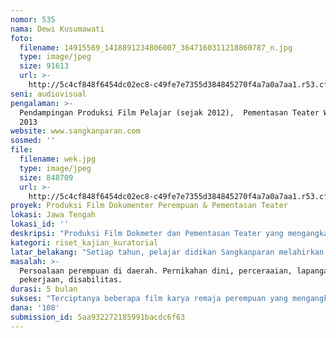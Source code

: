 ```yaml
---
nomor: 535
nama: Dewi Kusumawati
foto:
  filename: 14915569_1418891234806007_3647160311218860787_n.jpg
  type: image/jpeg
  size: 91613
  url: >-
    http://5c4cf848f6454dc02ec8-c49fe7e7355d384845270f4a7a0a7aa1.r53.cf2.rackcdn.com/93036100-04d4-4d1d-b8f9-3d992d410571/14915569_1418891234806007_3647160311218860787_n.jpg
seni: audiovisual
pengalaman: >-
  Pendampingan Produksi Film Pelajar (sejak 2012),  Pementasan Teater Wek-Wek
  2013
website: www.sangkanparan.com
sosmed: ''
file:
  filename: wek.jpg
  type: image/jpeg
  size: 848709
  url: >-
    http://5c4cf848f6454dc02ec8-c49fe7e7355d384845270f4a7a0a7aa1.r53.cf2.rackcdn.com/5a15a0e5-5fdc-4cd0-aa17-b60e11f0ec06/wek.jpg
proyek: Produksi Film Dokumenter Perempuan & Pementasan Teater
lokasi: Jawa Tengah
lokasi_id: ''
deskripsi: "Produksi Film Dokmeter dan Pementasan Teater yang mengangkat persoalan tentang perempuan, \r\ndibuat oleh pelajar SMK dengan proses pedampingan dan fasilitasi dari komunitas Sangkanparan \r\nmelalui program Prakerin. Sangkanparan telah menjalankan Program Prakerin sejak tahun 2013, \r\ndengan melahirkan karya-karya pelajar yang banyak mewarnai berbagai ajang festival film ditanah air."
kategori: riset_kajian_kuratorial
latar_belakang: "Setiap tahun, pelajar didikan Sangkanparan melahirkan karya film dokumeter yang dibuat oleh remaja perempuan. Namun\r\ndemikian meski dibuat oleh remaja perempuan, sampai saat ini film bertema perempuan justru belum banyak diangkat.\r\nPadahal seperti yang kita ketahui selama ini persoalan perempuan sangat banyak sekali seperti halnya, minimnya edukasi\r\nkepada masyarakat akan persoalan pernikahan dini, persoalan buruh migran, persoalan TKW di kalanngan pelajar. Trend gaul\r\nyang ditiru oleh anak-annak perempuan di desa, tingkat kehamilan di kalangan remaja desa yang meningkat, dan lain\r\nsebagainya.\r\nOleh sebab itu, melalui program CIPTA MEDIA EKSPRESI kami berharap adanya dukungan untuk program prakerin yang\r\nselama ini berjalan. Adapun proses produksi yang memungkinkan dapat dirancang untuk mewujudkan hal tersebt yaitu\r\nPrakerin pada periode bulan : Juni-September 2018."
masalah: >-
  Persoalaan perempuan di daerah. Pernikahan dini, perceraaian, lapangan
  pekerjaan, disabilitas.
durasi: 5 bulan
sukses: "Terciptanya beberapa film karya remaja perempuan yang mengangkat kisah tentang perempuan.\r\nTerciptanya sebuah pertunjukan dan pementasan keliling yang mendiskusikan persoalan perempuan"
dana: '108'
submission_id: 5aa932272185991bacdc6f63
---
```

